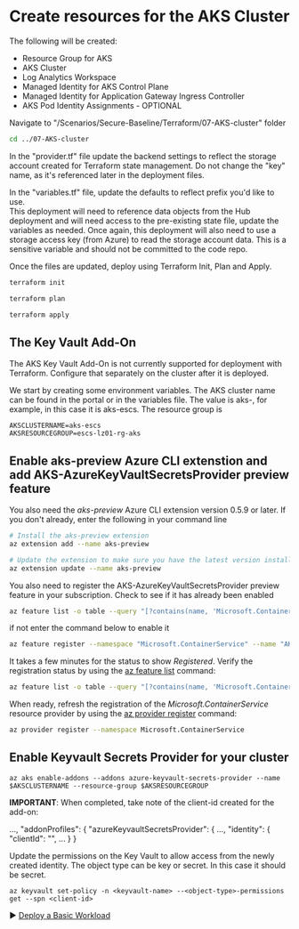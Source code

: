 # Create resources for the AKS Cluster

The following will be created:
* Resource Group for AKS
* AKS Cluster
* Log Analytics Workspace
* Managed Identity for AKS Control Plane
* Managed Identity for Application Gateway Ingress Controller
* AKS Pod Identity Assignments - OPTIONAL

Navigate to "/Scenarios/Secure-Baseline/Terraform/07-AKS-cluster" folder
```bash
cd ../07-AKS-cluster
```

In the "provider.tf" file update the backend settings to reflect the storage account created for Terraform state management.  Do not change the "key" name, as it's referenced later in the deployment files. 

In the "variables.tf" file, update the defaults to reflect prefix you'd like to use.  
This deployment will need to reference data objects from the Hub deployment and will need access to the pre-existing state file, update the variables as needed.  Once again, this deployment will also need to use a storage access key (from Azure) to read the storage account data.  This is a sensitive variable and should not be committed to the code repo. 

Once the files are updated, deploy using Terraform Init, Plan and Apply. 

```bash
terraform init
```

```bash
terraform plan
```

```bash
terraform apply
```



## The Key Vault Add-On
The AKS Key Vault Add-On is not currently supported for deployment with Terraform. Configure that separately on the cluster after it is deployed. 

We start by creating some environment variables. The AKS cluster name can be found in the portal or in the variables file. The value is aks-<prefix value>, for example, in this case it is aks-escs. The resource group is 

```
AKSCLUSTERNAME=aks-escs
AKSRESOURCEGROUP=escs-lz01-rg-aks
```



## Enable aks-preview Azure CLI extenstion and add AKS-AzureKeyVaultSecretsProvider preview feature

You also need the *aks-preview* Azure CLI extension version 0.5.9 or later. If you don't already, enter the following in your command line

```bash
# Install the aks-preview extension
az extension add --name aks-preview

# Update the extension to make sure you have the latest version installed
az extension update --name aks-preview
```

You also need to register the AKS-AzureKeyVaultSecretsProvider preview feature in your subscription. Check to see if it has already been enabled

```bash
az feature list -o table --query "[?contains(name, 'Microsoft.ContainerService/AKS-AzureKeyVaultSecretsProvider')].{Name:name,State:properties.state}"
```

if not enter the command below to enable it

```bash
az feature register --namespace "Microsoft.ContainerService" --name "AKS-AzureKeyVaultSecretsProvider"
```

It takes a few minutes for the status to show *Registered*. Verify the registration status by using the [az feature list](https://docs.microsoft.com/en-us/cli/azure/feature#az_feature_list) command:

```bash
az feature list -o table --query "[?contains(name, 'Microsoft.ContainerService/AKS-AzureKeyVaultSecretsProvider')].{Name:name,State:properties.state}"
```

When ready, refresh the registration of the *Microsoft.ContainerService* resource provider by using the [az provider register](https://docs.microsoft.com/en-us/cli/azure/provider#az_provider_register) command:

```bash
az provider register --namespace Microsoft.ContainerService
```



##  Enable Keyvault Secrets Provider for your cluster

```
az aks enable-addons --addons azure-keyvault-secrets-provider --name $AKSCLUSTERNAME --resource-group $AKSRESOURCEGROUP
```

**IMPORTANT**: When completed, take note of the client-id created for the add-on:

...,
 "addonProfiles": {
    "azureKeyvaultSecretsProvider": {
      ...,
      "identity": {
        "clientId": "<client-id>",
        ...
      }
    }

Update the permissions on the Key Vault to allow access from the newly created identity. The object type can be key or secret. In this case it should be secret.
```
az keyvault set-policy -n <keyvault-name> --<object-type>-permissions get --spn <client-id>
```



:arrow_forward: [Deploy a Basic Workload](./08-workload.md)